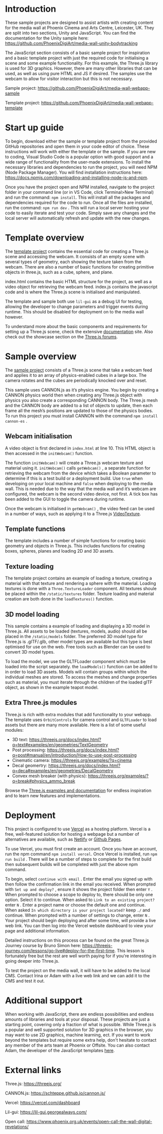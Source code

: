 # Introduction

These sample projects are designed to assist artists with creating content for the media wall at Phoenix Cinema and Arts Centre, Leicester, UK. They are split into two sections, Unity and JavaScript. You can find the documentation for the Unity sample here: https://github.com/PhoenixDigiArt/media-wall-unity-bodytracking

The JavaScript section consists of a basic sample project for inspiration and a basic template project with just the required code for initialising a scene and some example functionality. For this example, the Three.js library is used for 3D graphics. However, there are many other libraries that can be used, as well as using pure HTML and JS if desired. The samples use the webcam to allow for visitor interaction but this is not necessary.

Sample project: https://github.com/PhoenixDigiArt/media-wall-webapp-sample

Template project: https://github.com/PhoenixDigiArt/media-wall-webapp-template

# Start up guide

To begin, download either the sample or template project from the provided GitHub repositories and open them in your code editor of choice. These instructions will work with either the template or the sample. If you are new to coding, Visual Studio Code is a popular option with good support and a wide range of functionality from the user-made extensions. To install the necessary libraries and dependencies to run the project, you will need NPM (Node Package Manager). You will find installation instructions here: https://docs.npmjs.com/downloading-and-installing-node-js-and-npm. 

Once you have the project open and NPM installed, navigate to the project folder in your command line (or in VS Code, click Terminal>New Terminal) and run the command: `npm install`. This will install all the packages and dependencies required for the code to run. Once all the files are installed, run the command: `npm run dev` . This will run a local server hosting your code to easily iterate and test your code. Simply save any changes and the local server will automatically refresh and update with the new changes.

# Template overview

The [template project](https://github.com/PhoenixDigiArt/media-wall-webapp-template) contains the essential code for creating a Three.js scene and accessing the webcam. It consists of an empty scene with several types of geometry, each showing the texture taken from the webcam. There are also a number of basic functions for creating primitive objects in three.js, such as a cube, sphere, and plane.

index.html contains the basic HTML structure for the project, as well as a video object for retrieving the webcam feed. index.js contains the javascript code and is where the Three.js scene is initialised and manipulated. 

The template and sample both use `lil-gui` as a debug UI for testing, allowing the developer to change parameters and trigger events during runtime. This should be disabled for deployment on to the media wall however.

To understand more about the basic components and requirements for setting up a Three.js scene, check the extensive [documentation](https://threejs.org/docs/index.html#manual/en/introduction/Creating-a-scene) site. Also check out the showcase section on the [Three.js forums](https://discourse.threejs.org/c/showcase/7/l/top).

# Sample overview

The [sample project](https://github.com/PhoenixDigiArt/media-wall-webapp-sample) consists of a Three.js scene that take a webcam feed and applies it to an array of physics-enabled cubes in a large box. The camera rotates and the cubes are periodically knocked over and reset. 

This sample uses CANNON.js as it’s physics engine. You begin by creating a CANNON physics world then when creating any Three.js object with physics you also create a corresponding CANNON body. The Three.js mesh and the CANNON body are added to a list of objects to update, then each frame all the mesh’s positions are updated to those of the physics bodies. To run this project you must install CANNON with the command `npm install cannon-es` .

## Webcam initialisation

A video object is first declared in `index.html` at line 10. This HTML object is then accessed in the `initWebcam()` function.

The function `initWebcam()` will create a Three.js webcam texture and material using it. `initWebcam()` calls `getWebcam()` , a separate function for retrieving the webcam from the device which takes a Boolean parameter to determine if this is a test build or a deployment build. Use `true` when developing on your local machine and `false` when deploying to the media wall. This is needed due to the way that the media wall and it’s webcam are configured, the webcam is the second video device, not first. A tick box has been added to the GUI to toggle the camera during runtime.

Once the webcam is initialised in `getWebcam()` , the video feed can be used in a number of ways, such as applying it to a Three.js [VideoTexture](https://threejs.org/docs/?q=video#api/en/textures/VideoTexture). 

## Template functions

The template includes a number of simple functions for creating basic geometry and objects in Three.js. This includes functions for creating boxes, spheres, planes and loading 2D and 3D assets. 

## Texture loading

The template project contains an example of loading a texture, creating a material with that texture and rendering a sphere with the material. Loading textures is done with a `Three.TextureLoader` component. All textures shoule be placed within the `/static/textures` folder. Texture loading and material creation are both done in the `loadTextures()` function.

## 3D model loading

This sample contains a example of loading and displaying a 3D model in Three.js. All assets to be loaded (textures, models, audio) should all be placed in the `/static/models` folder. The preferred 3D model type for Three.js is .glTF/.glb, other model types are available but this type is best optimised for use on the web. Free tools such as Blender can be used to convert 3D model types.

To load the model, we use the GLTFLoader component which must be loaded into the script separately. the `loadModels()` function can be added to in order to load 3D assets. Models will contain groups within which the individual meshes are stored. To access the meshes and change properties such as material, you must iterate through the children of the loaded glTF object, as shown in the example teapot model.

## Extra Three.js modules

Three.js is rich with extra modules that add functionality to your webapp. The template uses `OrbitControls` for camera control and `GLTFLoader` to load assets but there are many more available. Here is a list of some useful modules:

- 3D text: https://threejs.org/docs/index.html?q=text#examples/en/geometries/TextGeometry
- Post processing: https://threejs.org/docs/index.html?q=post#manual/en/introduction/How-to-use-post-processing
- Cinematic camera: https://threejs.org/examples/?q=cinema
- Decal geomertry: https://threejs.org/docs/index.html?q=deca#examples/en/geometries/DecalGeometry
- Convex mesh breaker (with physics): https://threejs.org/examples/?q=break#physics_ammo_break

Browse the [Three.js examples and documentation](https://threejs.org/) for endless inspiration and to learn new features and implementations.

# Deployment

This project is configured to use [Vercel](https://vercel.com/dashboard) as a hosting platform. Vercel is a free, well-featured solution for hosting a webpage but a number of alternatives are available, such as [Netlify](https://www.netlify.com/?attr=homepage-modal) or [Github Pages](https://pages.github.com/).

To use Vercel, you must first create an account. Once you have an account, run the npm command `npm install vercel`. Once Vercel is installed, run  `npm run build` . There will be a number of steps to complete for the first build then subsequent builds will be completed with just the above npm command. 

To begin, select `continue with email` . Enter the email you signed up with then follow the confirmation link in the email you received. When prompted with `Set up and deploy?` , ensure it shows the project folder then enter `Y` . When prompted to choose a scope to deploy to, there should be only one option. Select it to continue. When asked to `Link to an existing project?` enter `N` . Enter a project name or choose the default one and continue. When asked `In which directory is your project located?` keep `./` and continue. When prompted with a number of settings to change, enter `N` . Your project should begin deploying and after some time, will provide a live web link. You can then log into the Vercel website dashboard to view your page and additional information.

Detailed instructions on this process can be found on the great Three.js Journey course by Bruno Simon here: https://threejs-journey.com/lessons/go-live#deploy-for-the-first-time. This lesson is fortunately free but the rest are well worth paying for if you're interesting in going deeper into Three.js.

To test the project on the media wall, it will have to be added to the local CMS. Contact Irina or Adam with a live web link and we can add it to the CMS and test it out.

# Additional support

When working with JavaScript, there are endless possibilities and endless amounts of libraries and tools at your disposal. These projects are just a starting point, covering only a fraction of what is possible. While Three.js is a popular and well supported solution for 3D graphics in the browser, you may want to use 2D graphics, machine learning, ect. If you want to work beyond the templates but require some extra help, don't hesitate to contact any member of the arts team at Phoenix or Offsite. You can also contact Adam, the developer of the JavaScript templates [here](mailto:adam@adam-stephenson.co.uk).

# External links

Three.js: https://threejs.org/

CANNON.js: https://schteppe.github.io/cannon.js/

Vercel: https://vercel.com/dashboard

Lil-gui: https://lil-gui.georgealways.com/

Open call: https://www.phoenix.org.uk/events/open-call-the-wall-digital-revelations/
